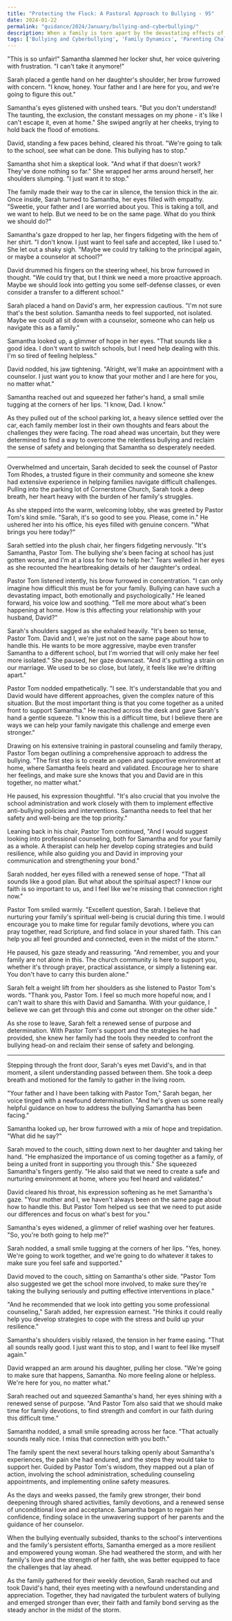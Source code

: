 ```yaml
---
title: "Protecting the Flock: A Pastoral Approach to Bullying - 95"
date: 2024-01-22
permalink: "guidance/2024/January/bullying-and-cyberbullying/"
description: When a family is torn apart by the devastating effects of bullying and cyberbullying, they turn to Pastor Tom Rhodes for guidance on how to heal their wounds, strengthen their bond, and find a path forward grounded in faith and understanding.
tags: ['Bullying and Cyberbullying', 'Family Dynamics', 'Parenting Challenges', 'Spiritual Growth', 'Pastoral Guidance']
---
```

"This is so unfair!" Samantha slammed her locker shut, her voice quivering with frustration. "I can't take it anymore!"

Sarah placed a gentle hand on her daughter's shoulder, her brow furrowed with concern. "I know, honey. Your father and I are here for you, and we're going to figure this out."

Samantha's eyes glistened with unshed tears. "But you don't understand! The taunting, the exclusion, the constant messages on my phone - it's like I can't escape it, even at home." She swiped angrily at her cheeks, trying to hold back the flood of emotions.

David, standing a few paces behind, cleared his throat. "We're going to talk to the school, see what can be done. This bullying has to stop."

Samantha shot him a skeptical look. "And what if that doesn't work? They've done nothing so far." She wrapped her arms around herself, her shoulders slumping. "I just want it to stop."

The family made their way to the car in silence, the tension thick in the air. Once inside, Sarah turned to Samantha, her eyes filled with empathy. "Sweetie, your father and I are worried about you. This is taking a toll, and we want to help. But we need to be on the same page. What do you think we should do?"

Samantha's gaze dropped to her lap, her fingers fidgeting with the hem of her shirt. "I don't know. I just want to feel safe and accepted, like I used to." She let out a shaky sigh. "Maybe we could try talking to the principal again, or maybe a counselor at school?"

David drummed his fingers on the steering wheel, his brow furrowed in thought. "We could try that, but I think we need a more proactive approach. Maybe we should look into getting you some self-defense classes, or even consider a transfer to a different school."

Sarah placed a hand on David's arm, her expression cautious. "I'm not sure that's the best solution. Samantha needs to feel supported, not isolated. Maybe we could all sit down with a counselor, someone who can help us navigate this as a family."

Samantha looked up, a glimmer of hope in her eyes. "That sounds like a good idea. I don't want to switch schools, but I need help dealing with this. I'm so tired of feeling helpless."

David nodded, his jaw tightening. "Alright, we'll make an appointment with a counselor. I just want you to know that your mother and I are here for you, no matter what."

Samantha reached out and squeezed her father's hand, a small smile tugging at the corners of her lips. "I know, Dad. I know."

As they pulled out of the school parking lot, a heavy silence settled over the car, each family member lost in their own thoughts and fears about the challenges they were facing. The road ahead was uncertain, but they were determined to find a way to overcome the relentless bullying and reclaim the sense of safety and belonging that Samantha so desperately needed.

***

Overwhelmed and uncertain, Sarah decided to seek the counsel of Pastor Tom Rhodes, a trusted figure in their community and someone she knew had extensive experience in helping families navigate difficult challenges. Pulling into the parking lot of Cornerstone Church, Sarah took a deep breath, her heart heavy with the burden of her family's struggles.

As she stepped into the warm, welcoming lobby, she was greeted by Pastor Tom's kind smile. "Sarah, it's so good to see you. Please, come in." He ushered her into his office, his eyes filled with genuine concern. "What brings you here today?"

Sarah settled into the plush chair, her fingers fidgeting nervously. "It's Samantha, Pastor Tom. The bullying she's been facing at school has just gotten worse, and I'm at a loss for how to help her." Tears welled in her eyes as she recounted the heartbreaking details of her daughter's ordeal.

Pastor Tom listened intently, his brow furrowed in concentration. "I can only imagine how difficult this must be for your family. Bullying can have such a devastating impact, both emotionally and psychologically." He leaned forward, his voice low and soothing. "Tell me more about what's been happening at home. How is this affecting your relationship with your husband, David?"

Sarah's shoulders sagged as she exhaled heavily. "It's been so tense, Pastor Tom. David and I, we're just not on the same page about how to handle this. He wants to be more aggressive, maybe even transfer Samantha to a different school, but I'm worried that will only make her feel more isolated." She paused, her gaze downcast. "And it's putting a strain on our marriage. We used to be so close, but lately, it feels like we're drifting apart."

Pastor Tom nodded empathetically. "I see. It's understandable that you and David would have different approaches, given the complex nature of this situation. But the most important thing is that you come together as a united front to support Samantha." He reached across the desk and gave Sarah's hand a gentle squeeze. "I know this is a difficult time, but I believe there are ways we can help your family navigate this challenge and emerge even stronger."

Drawing on his extensive training in pastoral counseling and family therapy, Pastor Tom began outlining a comprehensive approach to address the bullying. "The first step is to create an open and supportive environment at home, where Samantha feels heard and validated. Encourage her to share her feelings, and make sure she knows that you and David are in this together, no matter what."

He paused, his expression thoughtful. "It's also crucial that you involve the school administration and work closely with them to implement effective anti-bullying policies and interventions. Samantha needs to feel that her safety and well-being are the top priority."

Leaning back in his chair, Pastor Tom continued, "And I would suggest looking into professional counseling, both for Samantha and for your family as a whole. A therapist can help her develop coping strategies and build resilience, while also guiding you and David in improving your communication and strengthening your bond."

Sarah nodded, her eyes filled with a renewed sense of hope. "That all sounds like a good plan. But what about the spiritual aspect? I know our faith is so important to us, and I feel like we're missing that connection right now."

Pastor Tom smiled warmly. "Excellent question, Sarah. I believe that nurturing your family's spiritual well-being is crucial during this time. I would encourage you to make time for regular family devotions, where you can pray together, read Scripture, and find solace in your shared faith. This can help you all feel grounded and connected, even in the midst of the storm."

He paused, his gaze steady and reassuring. "And remember, you and your family are not alone in this. The church community is here to support you, whether it's through prayer, practical assistance, or simply a listening ear. You don't have to carry this burden alone."

Sarah felt a weight lift from her shoulders as she listened to Pastor Tom's words. "Thank you, Pastor Tom. I feel so much more hopeful now, and I can't wait to share this with David and Samantha. With your guidance, I believe we can get through this and come out stronger on the other side."

As she rose to leave, Sarah felt a renewed sense of purpose and determination. With Pastor Tom's support and the strategies he had provided, she knew her family had the tools they needed to confront the bullying head-on and reclaim their sense of safety and belonging.

***

Stepping through the front door, Sarah's eyes met David's, and in that moment, a silent understanding passed between them. She took a deep breath and motioned for the family to gather in the living room.

"Your father and I have been talking with Pastor Tom," Sarah began, her voice tinged with a newfound determination. "And he's given us some really helpful guidance on how to address the bullying Samantha has been facing."

Samantha looked up, her brow furrowed with a mix of hope and trepidation. "What did he say?"

Sarah moved to the couch, sitting down next to her daughter and taking her hand. "He emphasized the importance of us coming together as a family, of being a united front in supporting you through this." She squeezed Samantha's fingers gently. "He also said that we need to create a safe and nurturing environment at home, where you feel heard and validated."

David cleared his throat, his expression softening as he met Samantha's gaze. "Your mother and I, we haven't always been on the same page about how to handle this. But Pastor Tom helped us see that we need to put aside our differences and focus on what's best for you."

Samantha's eyes widened, a glimmer of relief washing over her features. "So, you're both going to help me?"

Sarah nodded, a small smile tugging at the corners of her lips. "Yes, honey. We're going to work together, and we're going to do whatever it takes to make sure you feel safe and supported."

David moved to the couch, sitting on Samantha's other side. "Pastor Tom also suggested we get the school more involved, to make sure they're taking the bullying seriously and putting effective interventions in place."

"And he recommended that we look into getting you some professional counseling," Sarah added, her expression earnest. "He thinks it could really help you develop strategies to cope with the stress and build up your resilience."

Samantha's shoulders visibly relaxed, the tension in her frame easing. "That all sounds really good. I just want this to stop, and I want to feel like myself again."

David wrapped an arm around his daughter, pulling her close. "We're going to make sure that happens, Samantha. No more feeling alone or helpless. We're here for you, no matter what."

Sarah reached out and squeezed Samantha's hand, her eyes shining with a renewed sense of purpose. "And Pastor Tom also said that we should make time for family devotions, to find strength and comfort in our faith during this difficult time."

Samantha nodded, a small smile spreading across her face. "That actually sounds really nice. I miss that connection with you both."

The family spent the next several hours talking openly about Samantha's experiences, the pain she had endured, and the steps they would take to support her. Guided by Pastor Tom's wisdom, they mapped out a plan of action, involving the school administration, scheduling counseling appointments, and implementing online safety measures.

As the days and weeks passed, the family grew stronger, their bond deepening through shared activities, family devotions, and a renewed sense of unconditional love and acceptance. Samantha began to regain her confidence, finding solace in the unwavering support of her parents and the guidance of her counselor.

When the bullying eventually subsided, thanks to the school's interventions and the family's persistent efforts, Samantha emerged as a more resilient and empowered young woman. She had weathered the storm, and with her family's love and the strength of her faith, she was better equipped to face the challenges that lay ahead.

As the family gathered for their weekly devotion, Sarah reached out and took David's hand, their eyes meeting with a newfound understanding and appreciation. Together, they had navigated the turbulent waters of bullying and emerged stronger than ever, their faith and family bond serving as the steady anchor in the midst of the storm.

